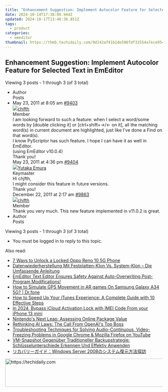 ```yaml
---
title: "Enhancement Suggestion: Implement Autocolor Feature for Selected Text in EmEditor"
date: 2024-10-14T17:38:09.944Z
updated: 2024-10-17T13:40:36.851Z
tags:
  - product
categories:
  - emeditor
thumbnail: https://thmb.techidaily.com/9d142af41b1de506fdf32554a7ece9543f1d4a28af80d8f0d84551be03cece22.jpg
---
```


## Enhancement Suggestion: Implement Autocolor Feature for Selected Text in EmEditor

Viewing 3 posts - 1 through 3 (of 3 total)

* Author  
Posts
* May 23, 2011 at 8:05 am [#9403](https://tools.techidaily.com/emeditor/products/)  
[![](https://secure.gravatar.com/avatar/8b0cab4b6072a9b0664f8d97be026201?s=80&d=identicon&r=g)chjfth](https://www.emeditor.com/forums/users/chjfth/ "View chjfth's profile")  
Member  
I am looking forward to such a feature: when I select a word/some words by \[double clicking it\] or \[ctrl+shift+→/← on it\], all the matching word(s) in current document are highlighted, just like I’ve done a Find on that word(s).  
 I know PyScriptor has such feature. I hope I can have it as well in EmEditor.  
 (using EmEditor v10.0.4)  
 Thank you!  
May 23, 2011 at 4:36 pm [#9404](https://tools.techidaily.com/emeditor/products/)  
[![](https://secure.gravatar.com/avatar/a0a6377144ed3636f985d87303f65ed2?s=80&d=identicon&r=g)Yutaka Emura](https://www.emeditor.com/forums/users/yemura/ "View Yutaka Emura's profile")  
Keymaster  
Hi chjfth,  
 I might consider this feature in future versions.  
 Thank you!  
December 22, 2011 at 2:17 am [#9863](https://tools.techidaily.com/emeditor/products/)  
[![](https://secure.gravatar.com/avatar/8b0cab4b6072a9b0664f8d97be026201?s=80&d=identicon&r=g)chjfth](https://www.emeditor.com/forums/users/chjfth/ "View chjfth's profile")  
Member  
Thank you very much. This new feature implemented in v11.0.2 is great.
* Author  
Posts

Viewing 3 posts - 1 through 3 (of 3 total)

* You must be logged in to reply to this topic.

<ins class="adsbygoogle"
     style="display:block"
     data-ad-format="autorelaxed"
     data-ad-client="ca-pub-7571918770474297"
     data-ad-slot="1223367746"></ins>

<ins class="adsbygoogle"
     style="display:block"
     data-ad-client="ca-pub-7571918770474297"
     data-ad-slot="8358498916"
     data-ad-format="auto"
     data-full-width-responsive="true"></ins>

<span class="atpl-alsoreadstyle">Also read:</span>
<div><ul>
<li><a href="https://easy-unlock-android.techidaily.com/7-ways-to-unlock-a-locked-oppo-reno-10-5g-phone-by-drfone-android/"><u>7 Ways to Unlock a Locked Oppo Reno 10 5G Phone</u></a></li>
<li><a href="https://win-manuals.techidaily.com/datenwiederherstellung-mit-festplatten-klon-vs-system-klon-die-umfassende-anleitung/"><u>Datenwiederherstellung Mit Festplatten-Klon Vs. System-Klon – Die Umfassende Anleitung</u></a></li>
<li><a href="https://win-manuals.techidaily.com/emeditor-text-editor-ensures-safety-against-auto-overwriting-post-program-modifications/"><u>EmEditor Text Editor Ensures Safety Against Auto-Overwriting Post-Program Modifications!</u></a></li>
<li><a href="https://fake-location.techidaily.com/how-to-simulate-gps-movement-in-ar-games-on-samsung-galaxy-a34-5g-drfone-by-drfone-virtual-android/"><u>How to Simulate GPS Movement in AR games On Samsung Galaxy A34 5G? | Dr.fone</u></a></li>
<li><a href="https://app-tips.techidaily.com/how-to-speed-up-your-itunes-experience-a-complete-guide-with-10-effective-steps/"><u>How to Speed Up Your iTunes Experience: A Complete Guide with 10 Effective Steps</u></a></li>
<li><a href="https://activate-lock.techidaily.com/in-2024-bypass-icloud-activation-lock-with-imei-code-from-your-iphone-13-mini-by-drfone-ios/"><u>In 2024, Bypass iCloud Activation Lock with IMEI Code From your iPhone 13 mini</u></a></li>
<li><a href="https://games-able.techidaily.com/nintendos-next-leap-assessing-online-package-value/"><u>Nintendo's Next Leap: Assessing Online Package Value</u></a></li>
<li><a href="https://tech-revival.techidaily.com/rethinking-ai-laws-the-call-from-openais-top-boss/"><u>Rethinking AI Laws: The Call From OpenAI's Top Boss</u></a></li>
<li><a href="https://win-blog.techidaily.com/troubleshooting-techniques-for-solving-audio-continuous-video-freezing-problems-in-google-chrome-and-mozilla-firefox-on-youtube/"><u>Troubleshooting Techniques for Solving Audio-Continuous, Video-Freezing Problems in Google Chrome & Mozilla Firefox on YouTube</u></a></li>
<li><a href="https://win-manuals.techidaily.com/vm-snapshot-gegenuber-traditioneller-backupstrategie-schlusselunterschiede-erkennen-und-effektiv-anwenden/"><u>VM-Snapshot Gegenüber Traditioneller Backupstrategie: Schlüsselunterschiede Erkennen Und Effektiv Anwenden</u></a></li>
<li><a href="https://win-manuals.techidaily.com/1728465156807-windows-server-2008/"><u>リカバリーガイド：Windows Server 2008のシステム復元方法探訪</u></a></li>
</ul></div>

<!-- affiliate ads begin -->
<a href="https://unicoeye.pxf.io/c/5597632/2134234/18498" target="_top" id="2134234">
  <img src="//a.impactradius-go.com/display-ad/18498-2134234" border="0" alt="https://techidaily.com" width="728" height="90"/>
</a>
<img height="0" width="0" src="https://unicoeye.pxf.io/i/5597632/2134234/18498" style="position:absolute;visibility:hidden;" border="0" />
<!-- affiliate ads end -->

